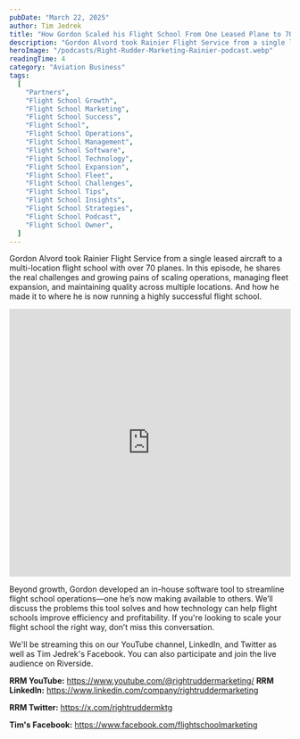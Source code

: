 ```yaml
---
pubDate: "March 22, 2025"
author: Tim Jedrek
title: "How Gordon Scaled his Flight School From One Leased Plane to 70+ Aircraft and Four Locations"
description: "Gordon Alvord took Rainier Flight Service from a single leased aircraft to a multi-location flight school with over 70 planes. In this episode, he shares the real challenges and growing pains of scaling operations."
heroImage: "/podcasts/Right-Rudder-Marketing-Rainier-podcast.webp"
readingTime: 4
category: "Aviation Business"
tags:
  [
    "Partners",
    "Flight School Growth",
    "Flight School Marketing",
    "Flight School Success",
    "Flight School",
    "Flight School Operations",
    "Flight School Management",
    "Flight School Software",
    "Flight School Technology",
    "Flight School Expansion",
    "Flight School Fleet",
    "Flight School Challenges",
    "Flight School Tips",
    "Flight School Insights",
    "Flight School Strategies",
    "Flight School Podcast",
    "Flight School Owner",
  ]
---
```


Gordon Alvord took Rainier Flight Service from a single leased aircraft to a multi-location flight school with over 70 planes. In this episode, he shares the real challenges and growing pains of scaling operations, managing fleet expansion, and maintaining quality across multiple locations. And how he made it to where he is now running a highly successful flight school.

<iframe width="100%" height="480" src="https://www.youtube.com/embed/NR4muhJvBGA?si=IEiGdokx2wvqNP5k" title="YouTube video player" frameborder="0" allow="accelerometer; autoplay; clipboard-write; encrypted-media; gyroscope; picture-in-picture; web-share" referrerpolicy="strict-origin-when-cross-origin" allowfullscreen></iframe>

Beyond growth, Gordon developed an in-house software tool to streamline flight school operations—one he’s now making available to others. We’ll discuss the problems this tool solves and how technology can help flight schools improve efficiency and profitability. If you're looking to scale your flight school the right way, don’t miss this conversation.

We'll be streaming this on our YouTube channel, LinkedIn, and Twitter as well as Tim Jedrek's Facebook. You can also participate and join the live audience on Riverside.

**RRM YouTube:** https://www.youtube.com/@rightruddermarketing/
**RRM LinkedIn:** https://www.linkedin.com/company/rightruddermarketing

**RRM Twitter:** https://x.com/rightruddermktg

**Tim's Facebook:** https://www.facebook.com/flightschoolmarketing
